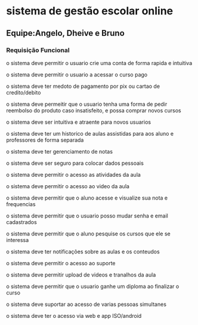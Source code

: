 
# sistema de gestão escolar online

## Equipe:Angelo, Dheive e Bruno

### Requisição Funcional

o sistema deve permitir o usuario crie uma conta de forma rapida e intuitiva

o sistema deve permitir o usuario a acessar o curso pago

o sistema deve ter medoto de pagamento por pix ou cartao de credito/debito

o sistema deve permeitir que o usuario tenha uma forma de pedir reembolso do produto caso insatisfeito, e possa comprar novos cursos

o sistema deve ser intuitiva e atraente para novos usuarios

o sistema deve ter um historico de aulas assistidas para aos aluno e professores de forma separada

o sistema deve ter gerenciamento de notas 

o sistema deve ser seguro para colocar dados pessoais

o sistema deve permitir o acesso as atividades da aula

o sistema deve permitir o acesso ao video da aula

o sistema deve permitir que o aluno acesse e visualize sua nota e frequencias

o sistema deve permitir que o usuario posso mudar senha e email cadastrados

o sistema deve permitir que o aluno pesquise os cursos que ele se interessa

o sistema deve ter notificações sobre as aulas e os conteudos 

o sistema deve permitir o acesso ao suporte

o sistema deve permitir upload de videos e tranalhos da aula

o sistema deve permitir que o usuario ganhe um diploma ao finalizar o curso

o sistema deve suportar ao acesso de varias pessoas simultanes


o sistema deve ter o acesso via web e app ISO/android
